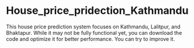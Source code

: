 # House_price_pridection_Kathmandu
This house price prediction system focuses on Kathmandu, Lalitpur, and Bhaktapur. While it may not be fully functional yet, you can download the code and optimize it for better performance.
You can try to improve it.
